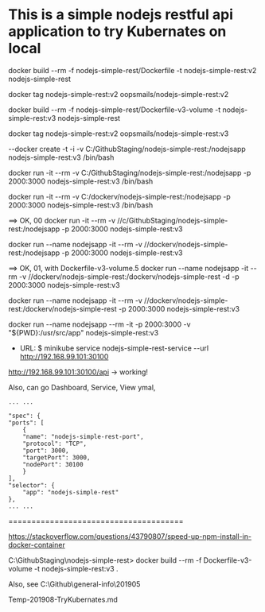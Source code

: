 
# This is a simple nodejs restful api application to try Kubernates on local

docker build --rm -f nodejs-simple-rest/Dockerfile -t nodejs-simple-rest:v2 nodejs-simple-rest

docker tag nodejs-simple-rest:v2 oopsmails/nodejs-simple-rest:v2



docker build --rm -f nodejs-simple-rest/Dockerfile-v3-volume -t nodejs-simple-rest:v3 nodejs-simple-rest

docker tag nodejs-simple-rest:v2 oopsmails/nodejs-simple-rest:v3

--docker create -t -i -v C:/GithubStaging/nodejs-simple-rest:/nodejsapp nodejs-simple-rest:v3 /bin/bash


docker run -it --rm -v C:/GithubStaging/nodejs-simple-rest:/nodejsapp -p 2000:3000 nodejs-simple-rest:v3 /bin/bash

docker run -it --rm -v C:/dockerv/nodejs-simple-rest:/nodejsapp -p 2000:3000 nodejs-simple-rest:v3 /bin/bash

==> OK, 00
docker run -it --rm -v //c/GithubStaging/nodejs-simple-rest:/nodejsapp -p 2000:3000 nodejs-simple-rest:v3


docker run --name nodejsapp -it --rm -v //dockerv/nodejs-simple-rest:/nodejsapp -p 2000:3000 nodejs-simple-rest:v3


==> OK, 01, with Dockerfile-v3-volume.5
docker run --name nodejsapp -it --rm -v //dockerv/nodejs-simple-rest:/dockerv/nodejs-simple-rest -d -p 2000:3000 nodejs-simple-rest:v3

docker run --name nodejsapp -it --rm -v //dockerv/nodejs-simple-rest:/dockerv/nodejs-simple-rest -p 2000:3000 nodejs-simple-rest:v3


docker run --name nodejsapp --rm -it -p 2000:3000 -v "${PWD}:/usr/src/app" nodejs-simple-rest:v3

- URL:
$ minikube service nodejs-simple-rest-service --url
http://192.168.99.101:30100

http://192.168.99.101:30100/api -> working!


Also, can go Dashboard, Service, View ymal, 

```
... ...

"spec": {
"ports": [
    {
    "name": "nodejs-simple-rest-port",
    "protocol": "TCP",
    "port": 3000,
    "targetPort": 3000,
    "nodePort": 30100
    }
],
"selector": {
    "app": "nodejs-simple-rest"
},
... ...
```


======================================

https://stackoverflow.com/questions/43790807/speed-up-npm-install-in-docker-container


C:\GithubStaging\nodejs-simple-rest> docker build --rm -f Dockerfile-v3-volume -t nodejs-simple-rest:v3 .


Also, see C:\Github\general-info\201905

Temp-201908-TryKubernates.md





